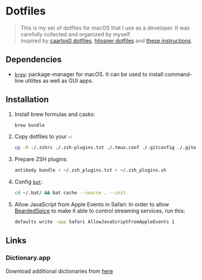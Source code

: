 # Dotfiles

> This is my set of dotfiles for macOS that I use as a developer. It was carefully collected and organized by myself.  
  Inspired by [caarlos0 dotfiles](https://github.com/caarlos0/dotfiles), [hlissner dotfiles](https://github.com/hlissner/dotfiles/tree/master/shell/zsh) and [these instructions](https://sourabhbajaj.com/mac-setup/).

## Dependencies

* [`brew`](https://brew.sh): package-manager for macOS. It can be used to install command-line utilites as well as GUI apps.

## Installation
1. Install brew formulas and casks:

    ```bash
    brew bundle
    ```

1. Copy dotfiles to your `~`:

    ```bash
    cp -R ./.zshrc ./.zsh-plugins.txt ./.tmux.conf ./.gitconfig ./.gitexcludes ./.config ./.zsh ./.bat ~
    ```
    
1. Prepare ZSH plugins:

    ```bash
    antibody bundle < ~/.zsh_plugins.txt > ~/.zsh_plugins.sh
    ```
    
1. Config [`bat`](https://github.com/sharkdp/bat):

    ```bash
    cd ~/.bat/ && bat cache --source . --init
    ```
    
1. Allow JavaScript from Apple Events in Safari:
    In order to allow [BeardedSpice](https://github.com/beardedspice/beardedspice) to make it able to control streaming services, run this:
    ```bash
    defaults write -app Safari AllowJavaScriptFromAppleEvents 1
    ```

## Links
### Dictionary.app
Download additional dictionaries from [here](https://rutracker.org/forum/viewtopic.php?t=4264270)
